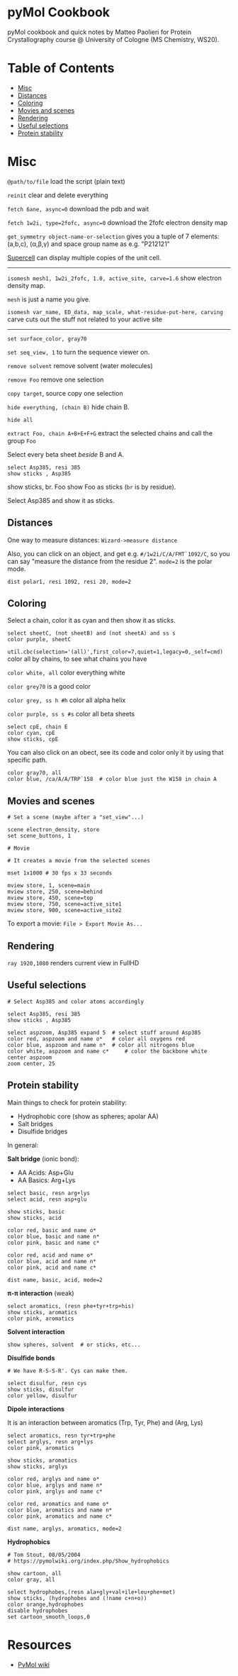 # pyMol Cookbook

pyMol cookbook and quick notes by Matteo Paolieri for Protein Crystallography course @ University of Cologne (MS Chemistry, WS20).

Table of Contents
=================
* [Misc](#misc)
* [Distances](#distances)
* [Coloring](#coloring)
* [Movies and scenes](#movies-and-scenes)
* [Rendering](#rendering)
* [Useful selections](#useful-selections)
* [Protein stability](#protein-stability)

# Misc

`@path/to/file` load the script (plain text)

`reinit` clear and delete everything

`fetch 6ane, async=0` download the pdb and wait

`fetch 1w2i, type=2fofc, async=0` download the 2fofc electron density map

`get_symmetry object-name-or-selection` gives you a tuple of 7 elements: (a,b,c), (α,β,γ) and space group name as e.g. "P212121"

[Supercell](https://pymolwiki.org/index.php/Supercell) can display multiple copies of the unit cell.

---

`isomesh mesh1, 1w2i_2fofc, 1.0, active_site, carve=1.6` show electron density map. 

`mesh` is just a name you give. 

`isomesh var_name, ED_data, map_scale, what-residue-put-here, carving` carve cuts out the stuff not related to your active site

---

`set surface_color, gray70` 

`set seq_view, 1` to turn the sequence viewer on.

`remove solvent` remove solvent (water molecules)

`remove Foo` remove one selection

`copy target`, source copy one selection

`hide everything, (chain B)` hide chain B.

`hide all`

`extract Foo, chain A+B+E+F+G` extract the selected chains and call the group `Foo`

Select every beta sheet *beside* B and A.

```
select Asp385, resi 385
show sticks , Asp385
```

show sticks, br. Foo show Foo as sticks (`br` is by residue).

Select Asp385 and show it as sticks.

## Distances

One way to measure distances: `Wizard->measure distance`

Also, you can click on an object, and get e.g. ``#/1w2i/C/A/FMT`1092/C``, so you can say "measure the distance from the residue 2". `mode=2` is the polar mode.

```
dist polar1, resi 1092, resi 20, mode=2
```


## Coloring

Select a chain, color it as cyan and then show it as sticks. 

```
select sheetC, (not sheetB) and (not sheetA) and ss s
color purple, sheetC
```

`util.cbc(selection='(all)',first_color=7,quiet=1,legacy=0,_self=cmd)` color all by chains, to see what chains you have

`color white, all` color everything white

`color grey70` is a good color

`color grey, ss h #h` color all alpha helix

`color purple, ss s #s` color all beta sheets

```
select cpE, chain E
color cyan, cpE
show sticks, cpE
```

You can also click on an obect, see its code and color only it by using that specific path.

```
color gray70, all
color blue, /ca/A/A/TRP`158  # color blue just the W158 in chain A
```


## Movies and scenes
```
# Set a scene (maybe after a "set_view"...)

scene electron_density, store
set scene_buttons, 1

# Movie

# It creates a movie from the selected scenes

mset 1x1000 # 30 fps x 33 seconds

mview store, 1, scene=main
mview store, 250, scene=behind
mview store, 450, scene=top
mview store, 750, scene=active_site1
mview store, 900, scene=active_site2
```

To export a movie: `File > Export Movie As...`


## Rendering

`ray 1920,1080` renders current view in FullHD

## Useful selections

```
# Select Asp385 and color atoms accordingly

select Asp385, resi 385
show sticks , Asp385

select aspzoom, Asp385 expand 5  # select stuff around Asp385
color red, aspzoom and name o*   # color all oxygens red
color blue, aspzoom and name n*  # color all nitrogens blue
color white, aspzoom and name c*     # color the backbone white
center aspzoom
zoom center, 25
```

## Protein stability

Main things to check for protein stability:

- Hydrophobic core (show as spheres; apolar AA)
- Salt bridges
- Disulfide bridges 

In general:

**Salt bridge** (ionic bond): 
* AA Acids: Asp+Glu
* AA Basics: Arg+Lys

```
select basic, resn arg+lys
select acid, resn asp+glu

show sticks, basic
show sticks, acid

color red, basic and name o*
color blue, basic and name n*
color pink, basic and name c*

color red, acid and name o*
color blue, acid and name n*
color pink, acid and name c*

dist name, basic, acid, mode=2
```

**π-π interaction** (weak)

```
select aromatics, (resn phe+tyr+trp+his)
show sticks, aromatics
color pink, aromatics
```

**Solvent interaction**

```
show spheres, solvent  # or sticks, etc...
```

**Disulfide bonds**

```
# We have R-S-S-R'. Cys can make them. 

select disulfur, resn cys
show sticks, disulfur
color yellow, disulfur
```

**Dipole interactions**

It is an interaction between aromatics (Trp, Tyr, Phe) and (Arg, Lys)

```
select aromatics, resn tyr+trp+phe
select arglys, resn arg+lys
color pink, aromatics

show sticks, aromatics
show sticks, arglys

color red, arglys and name o*
color blue, arglys and name n*
color pink, arglys and name c*

color red, aromatics and name o*
color blue, aromatics and name n*
color pink, aromatics and name c*

dist name, arglys, aromatics, mode=2
```

**Hydrophobics**

```
# Tom Stout, 08/05/2004
# https://pymolwiki.org/index.php/Show_hydrophobics

show cartoon, all
color gray, all

select hydrophobes,(resn ala+gly+val+ile+leu+phe+met)
show sticks, (hydrophobes and (!name c+n+o))
color orange,hydrophobes
disable hydrophobes
set cartoon_smooth_loops,0
```

# Resources

* [PyMol wiki](https://pymolwiki.org/index.php/Main_Page)





